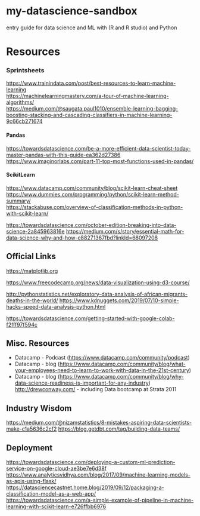 # my-datascience-sandbox
entry guide for data science and ML with (R and R studio) and Python

# Resources
### Sprintsheets
https://www.trainindata.com/post/best-resources-to-learn-machine-learning    
https://machinelearningmastery.com/a-tour-of-machine-learning-algorithms/      
https://medium.com/@saugata.paul1010/ensemble-learning-bagging-boosting-stacking-and-cascading-classifiers-in-machine-learning-9c66cb271674   

#### Pandas 
https://towardsdatascience.com/be-a-more-efficient-data-scientist-today-master-pandas-with-this-guide-ea362d27386
https://www.imaginorlabs.com/part-11-top-most-functions-used-in-pandas/

#### ScikitLearn
https://www.datacamp.com/community/blog/scikit-learn-cheat-sheet
https://www.dummies.com/programming/python/scikit-learn-method-summary/    
https://stackabuse.com/overview-of-classification-methods-in-python-with-scikit-learn/

https://towardsdatascience.com/october-edition-breaking-into-data-science-2a845963816e
https://medium.com/s/story/essential-math-for-data-science-why-and-how-e88271367fbd?linkId=68097208


## Official Links
https://matplotlib.org



https://www.freecodecamp.org/news/data-visualization-using-d3-course/

http://pythonstatistics.net/exploratory-data-analysis-of-african-migrants-deaths-in-the-world/
https://www.kdnuggets.com/2019/07/10-simple-hacks-speed-data-analysis-python.html

https://towardsdatascience.com/getting-started-with-google-colab-f2fff97f594c

## Misc. Resources
- Datacamp - Podcast (https://www.datacamp.com/community/podcast)
- Datacamp - blog (https://www.datacamp.com/community/blog/what-your-employees-need-to-learn-to-work-with-data-in-the-21st-century)
- Datacamp - blog (https://www.datacamp.com/community/blog/why-data-science-readiness-is-important-for-any-industry)
http://drewconway.com/ - including Data bootcamp at Strata 2011


## Industry Wisdom
https://medium.com/@nizamstatistics/8-mistakes-aspiring-data-scientists-make-c1a5636c2cf2
https://blog.getdbt.com/tag/building-data-teams/

## Deployment
https://towardsdatascience.com/deploying-a-custom-ml-prediction-service-on-google-cloud-ae3be7e6d38f
https://www.analyticsvidhya.com/blog/2017/09/machine-learning-models-as-apis-using-flask/
https://datasciencecastnet.home.blog/2019/09/12/packaging-a-classification-model-as-a-web-app/    
https://towardsdatascience.com/a-simple-example-of-pipeline-in-machine-learning-with-scikit-learn-e726ffbb6976

